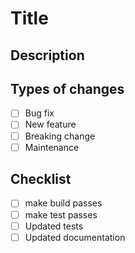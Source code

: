 # Title
<!--- Use GitHub issue summary for title if bugfix, otherwise a concise name for changeset -->

## Description
<!--- Brief description of changes -->

## Types of changes
<!--- Type of change for changeset? `x` all the boxes that apply. -->
- [ ] Bug fix
- [ ] New feature
- [ ] Breaking change
- [ ] Maintenance

## Checklist
<!--- `x` all boxes that apply. -->
- [ ] make build passes
- [ ] make test passes
- [ ] Updated tests
- [ ] Updated documentation
